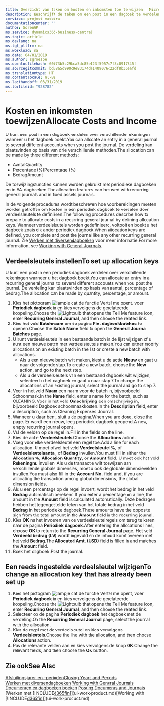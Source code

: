 ```yaml
---
title: Overzicht van taken om kosten en inkomsten toe te wijzen | Microsoft Docs
description: Beschrijft de taken om een post in een dagboek te verdelen over verschillende rekeningen wanneer u het dagboek boekt.
services: project-madeira
documentationcenter: ''
author: SorenGP
ms.service: dynamics365-business-central
ms.topic: article
ms.devlang: na
ms.tgt_pltfrm: na
ms.workload: na
ms.date: 04/01/2019
ms.author: sgroespe
ms.openlocfilehash: 60b73b5c29bca5dc85e123f5957c7f3c0917345f
ms.sourcegitcommit: bd78a5d990c9e83174da1409076c22df8b35eafd
ms.translationtype: HT
ms.contentlocale: nl-BE
ms.lasthandoff: 03/31/2019
ms.locfileid: "928782"
---
```

# <a name="allocate-costs-and-income"></a><span data-ttu-id="3c515-103">Kosten en inkomsten toewijzen</span><span class="sxs-lookup"><span data-stu-id="3c515-103">Allocate Costs and Income</span></span>
<span data-ttu-id="3c515-104">U kunt een post in een dagboek verdelen over verschillende rekeningen wanneer u het dagboek boekt.</span><span class="sxs-lookup"><span data-stu-id="3c515-104">You can allocate an entry in a general journal to several different accounts when you post the journal.</span></span> <span data-ttu-id="3c515-105">De verdeling kan plaatsvinden op basis van drie verschillende methoden.</span><span class="sxs-lookup"><span data-stu-id="3c515-105">The allocation can be made by three different methods:</span></span>

* <span data-ttu-id="3c515-106">Aantal</span><span class="sxs-lookup"><span data-stu-id="3c515-106">Quantity</span></span>
* <span data-ttu-id="3c515-107">Percentage (%)</span><span class="sxs-lookup"><span data-stu-id="3c515-107">Percentage (%)</span></span>
* <span data-ttu-id="3c515-108">Bedrag</span><span class="sxs-lookup"><span data-stu-id="3c515-108">Amount</span></span>

<span data-ttu-id="3c515-109">De toewijzingsfuncties kunnen worden gebruikt met periodieke dagboeken en in VA-dagboeken.</span><span class="sxs-lookup"><span data-stu-id="3c515-109">The allocation features can be used with recurring general journals and in fixed assets journals.</span></span>
<!--You can also distribute the cost or revenue of a line to an intercompany partner when you post a sales or purchase document. When you post the document, a line will be posted in your general journal, and a corresponding line will be created in the intercompany outbox.-->

<span data-ttu-id="3c515-110">In de volgende procedures wordt beschreven hoe voorbereidingen moeten worden getroffen om kosten in een periodiek dagboek te verdelen door verdeelsleutels te definiëren.</span><span class="sxs-lookup"><span data-stu-id="3c515-110">The following procedures describe how to prepare to allocate costs in a recurring general journal by defining allocation keys.</span></span> <span data-ttu-id="3c515-111">Wanneer verdeelsleutels worden gedefinieerd, voltooit en boekt u het dagboek zoals elk ander periodiek dagboek.</span><span class="sxs-lookup"><span data-stu-id="3c515-111">When allocation keys are defined, you complete and post the journal like any other recurring general journal.</span></span> <span data-ttu-id="3c515-112">Zie [Werken met diversendagboeken](ui-work-general-journals.md) voor meer informatie.</span><span class="sxs-lookup"><span data-stu-id="3c515-112">For more information, see [Working with General Journals](ui-work-general-journals.md).</span></span>

## <a name="to-set-up-allocation-keys"></a><span data-ttu-id="3c515-113">Verdeelsleutels instellen</span><span class="sxs-lookup"><span data-stu-id="3c515-113">To set up allocation keys</span></span>
<span data-ttu-id="3c515-114">U kunt een post in een periodiek dagboek verdelen over verschillende rekeningen wanneer u het dagboek boekt.</span><span class="sxs-lookup"><span data-stu-id="3c515-114">You can allocate an entry in a recurring general journal to several different accounts when you post the journal.</span></span> <span data-ttu-id="3c515-115">De verdeling kan plaatsvinden op basis van aantal, percentage of bedrag.</span><span class="sxs-lookup"><span data-stu-id="3c515-115">The allocation can be made by quantity, percentage, or amount.</span></span>
1. <span data-ttu-id="3c515-116">Kies het pictogram ![lampje dat de functie Vertel me opent](media/ui-search/search_small.png "Vertel me wat u wilt doen"), voer **Periodiek dagboek** in en kies vervolgens de gerelateerde koppeling.</span><span class="sxs-lookup"><span data-stu-id="3c515-116">Choose the ![Lightbulb that opens the Tell Me feature](media/ui-search/search_small.png "Tell me what you want to do") icon, enter **Recurring General Journal**, and then choose the related link.</span></span>
2. <span data-ttu-id="3c515-117">Kies het veld **Batchnaam** om de pagina **Fin. dagboekbatches** te openen.</span><span class="sxs-lookup"><span data-stu-id="3c515-117">Choose the **Batch Name** field to open the **General Journal Batches** page.</span></span>
3. <span data-ttu-id="3c515-118">U kunt verdeelsleutels in een bestaande batch in de lijst wijzigen of u kunt een nieuwe batch met verdeelsleutels maken.</span><span class="sxs-lookup"><span data-stu-id="3c515-118">You can either modify allocations on an existing batch in the list or create a new batch with allocations.</span></span>
   * <span data-ttu-id="3c515-119">Als u een nieuwe batch wilt maken, kiest u de actie **Nieuw** en gaat u naar de volgende stap.</span><span class="sxs-lookup"><span data-stu-id="3c515-119">To create a new batch, choose the **New** action, and go to the next step.</span></span>
   * <span data-ttu-id="3c515-120">Als u de verdeelsleutels van een bestaand dagboek wilt wijzigen, selecteert u het dagboek en gaat u naar stap 7.</span><span class="sxs-lookup"><span data-stu-id="3c515-120">To change the allocations of an existing journal, select the journal and go to step 7.</span></span>    
4. <span data-ttu-id="3c515-121">Voer in het veld **Naam** een naam voor de batch in, bijvoorbeeld Schoonmaak.</span><span class="sxs-lookup"><span data-stu-id="3c515-121">In the **Name** field, enter a name for the batch, such as CLEANING.</span></span> <span data-ttu-id="3c515-122">Voer in het veld **Omschrijving** een omschrijving in, bijvoorbeeld Dagboek schoonmaakkosten.</span><span class="sxs-lookup"><span data-stu-id="3c515-122">In the **Description** field, enter a description, such as Cleaning Expenses Journal.</span></span>
5. <span data-ttu-id="3c515-123">Wanneer u klaar bent, sluit u de pagina.</span><span class="sxs-lookup"><span data-stu-id="3c515-123">When you are done, close the page.</span></span> <span data-ttu-id="3c515-124">Er wordt een nieuw, leeg periodiek dagboek geopend.</span><span class="sxs-lookup"><span data-stu-id="3c515-124">A new, empty recurring journal opens.</span></span>
6. <span data-ttu-id="3c515-125">Vul de velden op de regel in.</span><span class="sxs-lookup"><span data-stu-id="3c515-125">Fill in the fields on the line.</span></span>
7. <span data-ttu-id="3c515-126">Kies de actie **Verdeelsleutels**.</span><span class="sxs-lookup"><span data-stu-id="3c515-126">Choose the **Allocations** action.</span></span>
8. <span data-ttu-id="3c515-127">Voeg voor elke verdeelsleutel een regel toe.</span><span class="sxs-lookup"><span data-stu-id="3c515-127">Add a line for each allocation.</span></span> <span data-ttu-id="3c515-128">U moet ofwel het veld **Verdeelsleutel %**, of **Verdeelsleutelaantal**, of **Bedrag** invullen.</span><span class="sxs-lookup"><span data-stu-id="3c515-128">You must fill in either the **Allocation %**, **Allocation Quantity**, or **Amount** field.</span></span> <span data-ttu-id="3c515-129">U moet ook het veld **Rekeningnr.** invullen. Als u de transactie wilt toewijzen aan verschillende globale dimensies, moet u ook de globale dimensievelden invullen.</span><span class="sxs-lookup"><span data-stu-id="3c515-129">You must also fill in the **Account No.** field and, if you are allocating the transaction among global dimensions, the global dimension fields.</span></span>
9. <span data-ttu-id="3c515-130">Als u een percentage op de regel invoert, wordt het bedrag in het veld **Bedrag** automatisch berekend.</span><span class="sxs-lookup"><span data-stu-id="3c515-130">If you enter a percentage on a line, the amount in the **Amount** field is calculated automatically.</span></span> <span data-ttu-id="3c515-131">Deze bedragen hebben het tegengestelde teken van het totale bedrag in het veld **Bedrag** in het periodieke dagboek.</span><span class="sxs-lookup"><span data-stu-id="3c515-131">These amounts have the opposite sign from the total amount in the **Amount** field in the recurring journal.</span></span>
10. <span data-ttu-id="3c515-132">Kies **OK** na het invoeren van de verdeelsleutelregels om terug te keren naar de pagina **Periodiek dagboek**.</span><span class="sxs-lookup"><span data-stu-id="3c515-132">After entering the allocations lines, choose **OK** to return to the **Recurring General Journal** page.</span></span> <span data-ttu-id="3c515-133">Het veld **Verdeeld bedrag (LV)** wordt ingevuld en de inhoud komt overeen met het veld **Bedrag**.</span><span class="sxs-lookup"><span data-stu-id="3c515-133">The **Allocated Amt. (USD)** field is filled in and matches the **Amount** field.</span></span>
11. <span data-ttu-id="3c515-134">Boek het dagboek.</span><span class="sxs-lookup"><span data-stu-id="3c515-134">Post the journal.</span></span>

## <a name="to-change-an-allocation-key-that-has-already-been-set-up"></a><span data-ttu-id="3c515-135">Een reeds ingestelde verdeelsleutel wijzigen</span><span class="sxs-lookup"><span data-stu-id="3c515-135">To change an allocation key that has already been set up</span></span>
1. <span data-ttu-id="3c515-136">Kies het pictogram ![lampje dat de functie Vertel me opent](media/ui-search/search_small.png "Vertel me wat u wilt doen"), voer **Periodiek dagboek** in en kies vervolgens de gerelateerde koppeling.</span><span class="sxs-lookup"><span data-stu-id="3c515-136">Choose the ![Lightbulb that opens the Tell Me feature](media/ui-search/search_small.png "Tell me what you want to do") icon, enter **Recurring General Journal**, and then choose the related link.</span></span>
2. <span data-ttu-id="3c515-137">Selecteer op de pagina **Periodiek dagboek** het dagboek met de verdeling.</span><span class="sxs-lookup"><span data-stu-id="3c515-137">On the **Recurring General Journal** page, select the journal with the allocation.</span></span>
3. <span data-ttu-id="3c515-138">Kies de regel met de verdeelsleutel en kies vervolgens **Verdeelsleutels**.</span><span class="sxs-lookup"><span data-stu-id="3c515-138">Choose the line with the allocation, and then choose **Allocations** action.</span></span>
4. <span data-ttu-id="3c515-139">Pas de relevante velden aan en kies vervolgens de knop **OK**.</span><span class="sxs-lookup"><span data-stu-id="3c515-139">Change the relevant fields, and then choose the **OK** button.</span></span>

## <a name="see-also"></a><span data-ttu-id="3c515-140">Zie ook</span><span class="sxs-lookup"><span data-stu-id="3c515-140">See Also</span></span>
[<span data-ttu-id="3c515-141">Afsluitingsjaren en -perioden</span><span class="sxs-lookup"><span data-stu-id="3c515-141">Closing Years and Periods</span></span>](year-close-years-periods.md)  
<span data-ttu-id="3c515-142">[Werken met diversendagboeken](ui-work-general-journals.md)  </span><span class="sxs-lookup"><span data-stu-id="3c515-142">[Working with General Journals](ui-work-general-journals.md)  </span></span>  
<span data-ttu-id="3c515-143">[Documenten en dagboeken boeken](ui-post-documents-journals.md)  </span><span class="sxs-lookup"><span data-stu-id="3c515-143">[Posting Documents and Journals](ui-post-documents-journals.md)  </span></span>  
<span data-ttu-id="3c515-144">[Werken met [!INCLUDE[d365fin](includes/d365fin_md.md)]](ui-work-product.md)</span><span class="sxs-lookup"><span data-stu-id="3c515-144">[Working with [!INCLUDE[d365fin](includes/d365fin_md.md)]](ui-work-product.md)</span></span>
